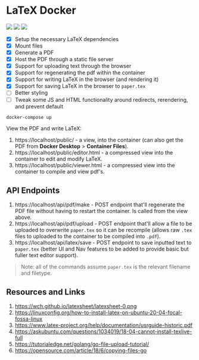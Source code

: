 # LaTeX Docker

[![](https://img.shields.io/badge/Go-1.22.2-blue.svg)](https://golang.org/pkg/)
[![](https://img.shields.io/badge/LaTeX-TexLive-turquoise.svg)](https://www.latex-project.org/get/)
[![](https://img.shields.io/badge/LATEX.js-0.12.6-red.svg)](https://latex.js.org/)

- [x] Setup the necessary LaTeX dependencies
- [x] Mount files
- [x] Generate a PDF
- [x] Host the PDF through a static file server
- [x] Support for uploading text through the browser
- [x] Support for regenerating the pdf within the container
- [x] Support for writing LaTeX in the browser (and rendering it)
- [x] Support for saving LaTeX in the browser to `paper.tex`
- [ ] Better styling
- [ ] Tweak some JS and HTML functionality around redirects, rerendering, and prevent default

```bash
docker-compose up
```

View the PDF and write LaTeX:

1. https://localhost/public/ - a view, into the container (can also get the PDF from **Docker Desktop** > **Container Files**).
2. https://localhost/public/editor.html - a compressed view into the container to edit and modify LaTeX.
3. https://localhost/public/viewer.html - a compressed view into the container to compile and view pdf's.

## API Endpoints

1. https://localhost/api/pdf/make - POST endpoint that'll regenerate the PDF file without having to restart the container. Is called from the view above.
1. https://localhost/api/pdf/upload - POST endpoint that'll allow a file to be uploaded to overwrite `paper.tex` so it can be recompile (allows raw `.tex` files to uploaded to the container to be compiled into `.pdf`).
1. https://localhost/api/latex/save - POST endpoint to save inputted text to `paper.tex` (better UI and Nav features to be added to provide basic but fuller text editor support).

> Note: all of the commands assume `paper.tex` is the relevant filename and filetype.

## Resources and Links

1. https://wch.github.io/latexsheet/latexsheet-0.png
1. https://linuxconfig.org/how-to-install-latex-on-ubuntu-20-04-focal-fossa-linux
1. https://www.latex-project.org/help/documentation/usrguide-historic.pdf
1. https://askubuntu.com/questions/1034019/18-04-cannot-install-texlive-full
2. https://tutorialedge.net/golang/go-file-upload-tutorial/
3. https://opensource.com/article/18/6/copying-files-go